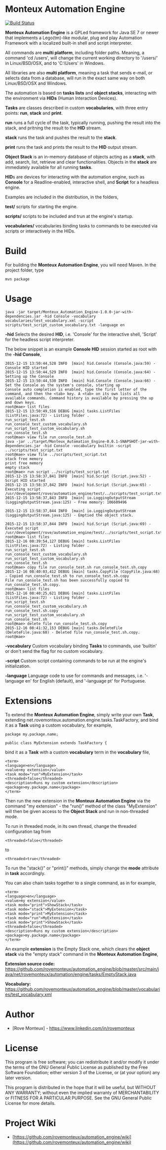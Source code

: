 **Monteux Automation Engine**
====================

[![Build Status](https://api.travis-ci.org/rovemonteux/automation_engine.svg?branch=master)](https://travis-ci.org/rovemonteux/automation_engine/)

**Monteux Automation Engine** is a GPLed framework for Java SE 7 or newer that implements a Lego(tm)-like modular, plug and play Automation Framework with a localized built-in shell and script interpreter.

All commands are **multi platform**, including folder paths. Meaning, a command 'cd /users', will change the current working directory to '/users/' in Linux/BSD/OSX, and to 'C:\Users\' in Windows.

All libraries are also **multi platform**, meaning a task that sends e-mail, or selects data from a database, will run in the exact same way on both Linux/BSD/OSX and Windows.

The automation is based on **tasks lists** and **object stacks**, interacting with the environment via **HIDs** (Human Interaction Devices). 

**Tasks** are classes described in custom **vocabularies**, with three entry points: **run**, **stack** and **print**.

**run** runs a full cycle of the task, typically running, pushing the result into the stack, and pritning the result to the **HID** stream.

**stack** runs the task and pushes the result to the **stack**.

**print** runs the task and prints the result to the **HID** output stream.

**Object Stack** is an in-memory database of objects acting as a **stack**, with add, search, list, retrieve and clear functionalities. Objects in the **stack** are immediately available for all running **tasks**.

**HID**s are devices for interacting with the automation engine, such as **Console** for a Readline-enabled, interactive shell, and **Script** for a headless engine.

Examples are included in the distribution, in the folders,

**test/**
scripts for starting the engine.

**scripts/**
scripts to be included and trun at the engine's startup.

**vocabularies/**
vocabularies binding tasks to commands to be executed via scripts or interactively in the HIDs.

Build
=====

For building the **Monteux Automation Engine**, you will need Maven. In the project folder, type

```
mvn package
```
  
Usage
=====

```
java -jar target/Monteux_Automation_Engine-1.0.0-jar-with-dependencies.jar -hid Console -vocabulary vocabularies/test_vocabulary.xml -script scripts/test_script_custom_vocabulary.txt -language en
```

**-hid**
Selects the desired **HID**, i.e. 'Console' for the interactive shell, 'Script' for the headless script interpreter.

The below snippet is an example **Console HID** session started as root with the **-hid Console**,

```
2015-12-15 13:50:44,528 INFO  [main] hid.Console (Console.java:59) - Console HID started
2015-12-15 13:50:44,529 INFO  [main] hid.Console (Console.java:64) - Setting up the Console
2015-12-15 13:50:44,530 INFO  [main] hid.Console (Console.java:66) - Set the Console as the system's console, starting up
Console auto completion is enabled, type the first letter of the command, and then the <tab> key. A <tab> on its own lists all available commands. Command history is available by pressing the up and down keys.
root@mae> list files 
2015-12-15 13:50:49,516 DEBUG [main] tasks.ListFiles (ListFiles.java:72) - Listing folder .
run_script_test.sh
run_console_test_custom_vocabulary.sh
run_script_test_custom_vocabulary.sh
run_console_test.sh
root@mae> view file run_console_test.sh
java -jar ../target/Monteux_Automation_Engine-0.0.1-SNAPSHOT-jar-with-dependencies.jar -hid Console -vocabulary builtin -script ../scripts/test_script.txt
root@mae> view file ../scripts/test_script.txt
stack free memory
print free memory
empty stack
root@mae> run script ../scripts/test_script.txt
2015-12-15 13:58:37,841 INFO  [main] hid.Script (Script.java:52) - Script HID started
2015-12-15 13:58:37,842 INFO  [main] hid.Script (Script.java:65) - Executing script /usr/development/rove/automation_engine/test/../scripts/test_script.txt
2015-12-15 13:58:37,843 INFO  [main] io.LoggingOutputStream (LoggingOutputStream.java:125) - Free memory: 106609496

2015-12-15 13:58:37,844 INFO  [main] io.LoggingOutputStream (LoggingOutputStream.java:125) - Emptied the object stack.

2015-12-15 13:58:37,844 INFO  [main] hid.Script (Script.java:69) - Executed script /usr/development/rove/automation_engine/test/../scripts/test_script.txt
root@mae> list files 
2015-12-16 08:39:54,127 DEBUG [main] tasks.ListFiles (ListFiles.java:72) - Listing folder .
run_script_test.sh
run_console_test_custom_vocabulary.sh
run_script_test_custom_vocabulary.sh
run_console_test.sh
root@mae> copy file run_console_test.sh run_console_test.sh.copy
2015-12-16 08:40:03,412 DEBUG [main] tasks.CopyFile (CopyFile.java:68) - Copied run_console_test.sh to run_console_test.sh.copy
File run_console_test.sh has been successfully copied to run_console_test.sh.copy.
root@mae> list files
2015-12-16 08:40:25,621 DEBUG [main] tasks.ListFiles (ListFiles.java:72) - Listing folder .
run_script_test.sh
run_console_test_custom_vocabulary.sh
run_console_test.sh.copy
run_script_test_custom_vocabulary.sh
run_console_test.sh
root@mae> delete file run_console_test.sh.copy
2015-12-16 08:41:32,153 DEBUG [main] tasks.DeleteFile (DeleteFile.java:60) - Deleted file run_console_test.sh.copy.
root@mae> 
```

**-vocabulary**
Custom vocabulary binding **Tasks** to commands, use 'builtin' or don't send the flag for no custom vocabulary.

**-script**
Custom script containing commands to be run at the engine's initialization.

**-language**
Language code to use for commands and messages, i.e. '-language en' for English (default), and '-language pt' for Portuguese. 

Extensions
==========

To extend the **Monteux Automation Engine**, simply write your own **Task**, extending net.rovemonteux.automation.engine.tasks.TaskFactory, and bind it as a **Task** using a custom vocabulary, for example,

```
package my.package.name;

public class MyExtension extends TaskFactory {
```

bind it as a **Task** with a custom **vocabulary** term in the **vocabulary** file,

```
<term>
<language>en</language>
<value>my extension</value>
<task mode="run">MyExtension</task>
<threaded>false</threaded>
<description>Runs my custom extension</description>
<package>my.package.name</package>
</term>
```

Then run the new extension in the **Monteux Automation Engine** via the command "my extension" - the "run()" method of the class "MyExtension" will then be given access to the **Object Stack** and run in non-threaded mode.

To run in threaded mode, in its own thread, change the threaded configuration tag from

```
<threaded>false</threaded>
```

to

```
<threaded>true</threaded>
```

To run the "stack()" or "print()" methods, simply change the **mode** attribute in **task** accordingly.

You can also chain tasks together to a single command, as in for example,

```
<term>
<language>en</language>
<value>my extension</value>
<task mode="print">ShowStack</task>
<task mode="stack">MyExtension</task>
<task mode="print">MyExtension</task>
<task mode="run">MyExtension</task>
<task mode="print">ShowStack</task>
<threaded>false</threaded>
<description>Runs my custom extension</description>
<package>my.package.name</package>
</term>
```

An example **extension** is the Empty Stack one, which clears the **object stack** via the "empty stack" command in the **Monteux Automation Engine**,

**Extension source code:** https://github.com/rovemonteux/automation_engine/blob/master/src/main/java/net/rovemonteux/automation/engine/tasks/EmptyStack.java

**Vocabulary:** https://github.com/rovemonteux/automation_engine/blob/master/vocabularies/test_vocabulary.xml

Author
======

* [Rove Monteux] - <https://www.linkedin.com/in/rovemonteux>

License
=======

This program is free software; you can redistribute it and/or modify it under the terms of the GNU General Public License as published by the Free Software Foundation; either version 3 of the License, or (at your option) any later version.

This program is distributed in the hope that it will be useful, but WITHOUT ANY WARRANTY; without even the implied warranty of MERCHANTABILITY or FITNESS FOR A PARTICULAR PURPOSE. See the GNU General Public License for more details.

Project Wiki
============

* [https://github.com/rovemonteux/automation_engine/wiki](https://github.com/rovemonteux/automation_engine/wiki)
